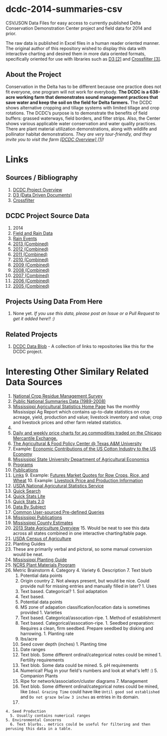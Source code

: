 dcdc-2014-summaries-csv
=======================

CSV/JSON Data Files for easy access to currently published Delta Conservation Demonstration Center project and field data for 2014 and prior.

The raw data is published in Excel files in a human reader oriented manner. The original author of this repository wished to display this data with interactive charting and desired them in more data oriented formats, specifically oriented for use with libraries such as [D3 [2]](https://github.com/mbostock/d3) and [Crossfilter [3]](https://github.com/square/crossfilter).

About the Project
------

Conservation in the Delta has to be different because one practice does not fit everyone, one program will not work for everybody.  __The DCDC is a 638-acre working farm that demonstrates sound management practices that save water and keep the soil on the field for Delta farmers.__  The DCDC shows alternative cropping and tillage systems with limited tillage and crop rotations.  The DCDC’s purpose is to demonstrate the benefits of field buffers:  grassed waterways, field borders, and filter strips.  Also, the Center shows various applicable water conservation and water quality practices.  There are plant material utilization demonstrations, along with wildlife and pollinator habitat demonstrations.  _They are very tour-friendly, and they invite you to visit the farm [[DCDC Overview] [1]](http://www.dcdcfarm.org/fielddata2.htm)!_


Links
=====

Sources / Bibliography
----

1. [DCDC Project Overview](http://www.dcdcfarm.org/fielddata2.htm)
2. [D3 (Data Driven Documents)](https://github.com/mbostock/d3)
3. [Crossfilter](https://github.com/square/crossfilter)


DCDC Project Source Data
------
1. 2014
  1. [Field and Rain Data](http://www.dcdcfarm.org/2014data/2014FieldandRainData.xls)
  2. [Rain Events](http://www.dcdcfarm.org/2014rain/RainEvents.xls)
3. [2013 (Combined)](http://www.dcdcfarm.org/zips/2013FieldData.zip)
4. [2012 (Combined)](http://www.dcdcfarm.org/zips/2012%20FIELD%20DATA.zip)
5. [2011 (Combined)](http://www.dcdcfarm.org/zips/FIELD%20DATA%202011.zip)
6. [2010 (Combined)](http://www.dcdcfarm.org/zips/2010%20Field%20Data.zip)
7. [2009 (Combined)](http://www.dcdcfarm.org/zips/FIELD%20DATA%202009.zip)
8. [2008 (Combined)](http://www.dcdcfarm.org/zips/FIELD%20DATA%20%202008.zip)
9. [2007 (Combined)](http://www.dcdcfarm.org/zips/FIELD%20DATA%202007.zip)
10. [2006 (Combined)](http://www.dcdcfarm.org/zips/FIELD%20DATA%202006.zip)
11. [2005 (Combined)](http://www.dcdcfarm.org/zips/DCDC%20Field%20Data%202005.zip)

Projects Using Data From Here
-----
1. None yet. _If you use this data, please post an Issue or a Pull Request to get it added here!! :)_

Related Projects
----
1. [DCDC Data Blob](https://github.com/r4j4h/dcdc-data-blob) - A collection of links to repositories like this for the DCDC project.

Interesting Other Similary Related Data Sources
======

1. [National Crop Residue Management Survey](http://www.ctic.purdue.edu/CRM/)
  2. [Public National Summaries Data (1989-2008)](http://www.ctic.purdue.edu/CRM/crm_search/)
2. [Mississippi Agricultural Statistics Home Page](http://www.nass.usda.gov/Statistics_by_State/Mississippi/index.asp) has the monthly Mississippi Ag Report which contains up-to-date statistics on crop acreage, yield, production and value; livestock inventory and value; crop and livestock prices and other farm related statistics.
  3. 
3. [Daily and weekly price charts for ag commodities traded on the Chicago Mercantile Exchange.](http://www.barchart.com/cme/cmeagr.htm)
4. [The Agricultural & Food Policy Center @ Texas A&M University](https://www.afpc.tamu.edu/pubs/)
  5. Example: [Economic Contributions of the US Cotton Industry to the US Economy](https://www.afpc.tamu.edu/pubs/2/634/RR-13-02.pdf)
6. [Mississippi State University Department of Agricultural Economics](http://www.agecon.msstate.edu/whatwedo/commodity/index.asp)
  7. [Programs](http://www.agecon.msstate.edu/whatwedo/commodity/programs.asp)
  8. [Publications](http://www.agecon.msstate.edu/whatwedo/pubs.asp?sort=all)
  9. [Links](http://www.agecon.msstate.edu/whatwedo/links.asp?sort=all)
    9. Example: [Futures Market Quotes for Row Crops, Rice, and Wheat](http://www.cmegroup.com/market-data/delayed-quotes/commodities.html)
    10. Example: [Livestock Price and Production Information](http://goo.gl/JQmYwx)
11. [USDA National Agricutural Statistics Service](http://www.nass.usda.gov/Quick_Stats/)
  12. [Quick Search](http://quickstats.nass.usda.gov/?long_desc__LIKE=&x=18&y=1)
  12. [Quick Stats Lite](http://www.nass.usda.gov/Quick_Stats/Lite/)
  13. [Quick Stats 2.0](http://quickstats.nass.usda.gov/)
  14. [Data By Subject](http://www.nass.usda.gov/Statistics_by_Subject/index.php)
  12. [Common User-sourced Pre-defined Queries](http://www.nass.usda.gov/Data_and_Statistics/Pre-Defined_Queries/index.asp)
  12. [Mississippi Publications](http://www.nass.usda.gov/Statistics_by_State/Mississippi/Publications/index.asp)
  13. [Mississippi County Estimates](http://www.nass.usda.gov/Statistics_by_State/Mississippi/Publications/County_Estimates/index.asp)
  14. [2013 State Agriculture Overview](http://www.nass.usda.gov/Quick_Stats/Ag_Overview/stateOverview.php?state=MISSISSIPPI)
    15. Would be neat to see this data across all states combined in one interactive charting/table page.
  16. [USDA Census of Agriculture](http://www.agcensus.usda.gov/Publications/2012/Full_Report/Census_by_State/Mississippi/index.asp)
1. Planting Guides
  2. These are primarily verbal and pictoral, so some manual conversion would be neat.
  3. [Mississippi Planting Guide](http://www.nrcs.usda.gov/Internet/FSE_DOCUMENTS/nrcs142p2_017068.pdf)
  4. [NCRS Plant Materials Program](http://www.nrcs.usda.gov/Internet/FSE_DOCUMENTS/nrcs142p2_016955.pdf)
  3. Metric Brainstorm
    4. Category
    4. Variety
    6. Description
      7. Text blurb
      1. Potential data points
        2. Origin country
          2. Not always present, but would be nice. Could provide null for missing entries and manually filled in later?
    1. Uses
      2. Text based. Categorical?
    1. Soil adaptation
      2. Text based.
      3. Potential data points
      4.  MS zone of adapation classification/location data is sometimes provided
    1. Varieties
      2. Text based. Categorical/assocation-ripe.
    1. Method of establishment
      2. Text based. Categorical/assocation-ripe.
    1. Seedbed preparation: Requires a clean, firm seedbed. Prepare seedbed by disking and
    harrowing.
    1. Planting rate
      2. lbs/acre
      3. Seed cover depth (inches)
    1. Planting time
      1. Date ranges
      2. Text blob. Some different ordinal/categorical notes could be mined
    1. Fertility requirements
      1. Text blob. Some data could be mined.
    5. pH requirements
      6. Numerical! Plug in your field's numbers and look at what's left! :)
    5. Companion Plants
      6. Ripe for network/association/cluster diagrams
    7. Management
      8. Text blob. Some different ordinal/categorical notes could be mined, like `Ideal Grazing Time` could have like `Until good sod established` and `Do not graze below 3 inches` as entries in its domain.
      9. 
    4. Seed Production
      5. Usually contains numerical ranges
    5. Environmental Concerns
      6. Text blurbs.. metrics could be useful for filtering and then perusing this data in a table.

